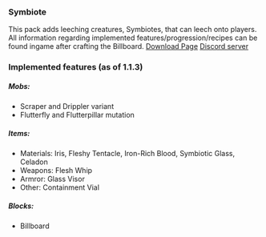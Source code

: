 ### Symbiote  
This pack adds leeching creatures, Symbiotes, that can leech onto players.   
All information regarding implemented features/progression/recipes can be found ingame after crafting the Billboard.
[Download Page](https://smithed.dev/packs/asdru22/asb)
[Discord server](https://discord.gg/aUwaJFt)
### Implemented features (as of 1.1.3)
##### Mobs:
- Scraper and Drippler variant
- Flutterfly and Flutterpillar mutation
##### Items:
- Materials: Iris, Fleshy Tentacle, Iron-Rich Blood, Symbiotic Glass, Celadon
- Weapons: Flesh Whip
- Armror: Glass Visor
- Other: Containment Vial
##### Blocks:
- Billboard
